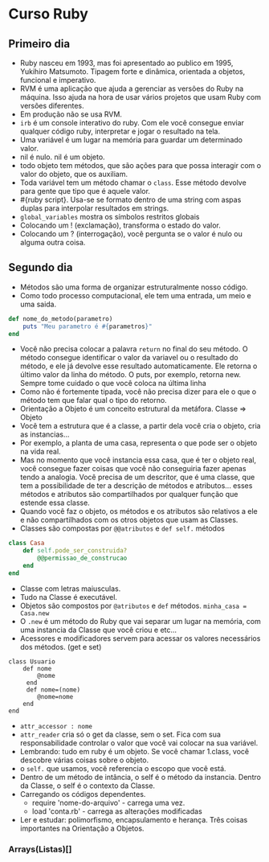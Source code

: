 # Curso Ruby

## Primeiro dia
- Ruby nasceu em 1993, mas foi apresentado ao publico em 1995, Yukihiro Matsumoto. Tipagem forte e dinâmica, orientada a objetos, funcional e imperativo.
- RVM é uma aplicação que ajuda a gerenciar as versões do Ruby na máquina. Isso ajuda na hora de usar vários projetos que usam  Ruby com versões diferentes.
- Em produção não se usa RVM.
- `irb` é um console interativo do ruby. Com ele você consegue enviar qualquer código ruby, interpretar e jogar o resultado na tela.
-  Uma variável é um lugar na memória para guardar um determinado valor.
- nil é nulo. nil é um objeto.
- todo objeto tem métodos, que são ações para que possa interagir com o valor do objeto, que os auxiliam.
- Toda variável tem um método chamar o `class`. Esse método devolve para gente que tipo que é aquele valor. 
- #{ruby script}. Usa-se se formato dentro de uma string com aspas duplas para interpolar resultados em strings. 
- `global_variables` mostra os símbolos restritos globais
- Colocando um ! (exclamação), transforma o estado do valor. 
- Colocando um ? (interrogação), você pergunta se o valor é nulo ou alguma outra coisa.


## Segundo dia
- Métodos são uma forma de organizar estruturalmente nosso código. 
- Como todo processo computacional, ele tem uma entrada, um meio e uma saida. 
```ruby
def nome_do_metodo(parametro)
    puts "Meu parametro é #{parametros}"
end 
```
- Você não precisa colocar a palavra `return` no final do seu método. O método consegue identificar o valor da variavel ou o resultado do método, e ele já devolve esse resultado automaticamente. Ele retorna o último valor da linha do método. O puts, por exemplo, retorna new. Sempre tome cuidado o que você coloca na última linha
- Como não é fortemente tipada, você não precisa dizer para ele o que o método tem que falar qual o tipo do retorno.
- Orientação a Objeto é um conceito estrutural da metáfora. Classe => Objeto
- Você tem a estrutura que é a classe, a partir dela você cria o objeto, cria as instancias...
- Por exemplo, a planta de uma casa, representa o que pode ser o objeto na vida real.
- Mas no momento que você instancia essa casa, que é ter o objeto real, você consegue fazer coisas que você não conseguiria fazer apenas tendo a analogia. Você precisa de um descritor, que é uma classe, que tem a possibilidade de ter a descrição de métodos e atributos... esses métodos e atributos são compartilhados por qualquer função que estende essa classe.
- Quando você faz o objeto, os métodos e os atributos são relativos a ele e não compartilhados com os otros objetos que usam as Classes.
- Classes são compostas por `@@atributos` e `def self.` métodos
```ruby
class Casa
    def self.pode_ser_construida?
        @@permissao_de_construcao
    end
end
```
- Classe com letras maiusculas.
- Tudo na Classe é executável.
- Objetos são compostos por `@atributos` e `def` métodos. `minha_casa = Casa.new`
- O `.new` é um método do Ruby que vai separar um lugar na memória, com uma instancia da Classe que você criou e etc...
- Acessores e modificadores servem para acessar os valores necessários dos métodos. (get e set)
```
class Usuario
    def nome
        @nome
     end
     def nome=(nome)
        @nome=nome
    end
end
```
- `attr_accessor : nome`
- `attr_reader` cria só o get da classe, sem o set. Fica com sua responsabilidade controlar o valor que você vai colocar na sua variável. 
- Lembrando: tudo em ruby é um objeto. Se você chamar 1.class, você descobre várias coisas sobre o objeto.
- o `self.` que usamos, você referencia o escopo que você está.
- Dentro de um método de intância, o self é o método da instancia. Dentro da Classe, o self é o contexto da Classe.
- Carregando os códigos dependentes.
    - require 'nome-do-arquivo' - carrega uma vez.
    - load 'conta.rb' - carrega as alterações modificadas
- Ler e estudar: polimorfismo, encapsulamento e herança. Três coisas importantes na Orientação a Objetos.

### Arrays(Listas)[]

